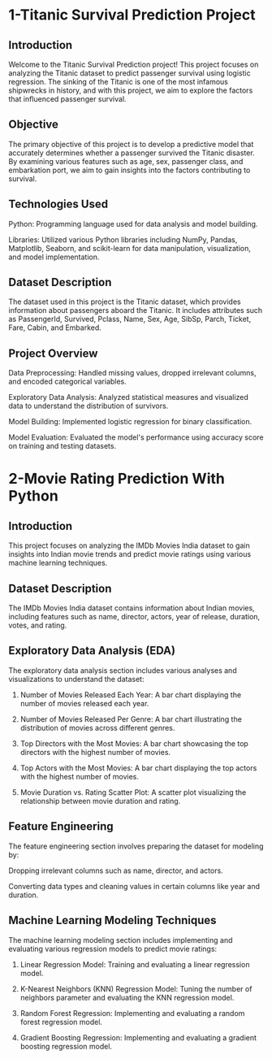 # **1-Titanic Survival Prediction Project**

## **Introduction**

Welcome to the Titanic Survival Prediction project! This project focuses on analyzing the Titanic dataset to predict passenger survival using logistic regression. The sinking of the Titanic is one of the most infamous shipwrecks in history, and with this project, we aim to explore the factors that influenced passenger survival.

## **Objective**

The primary objective of this project is to develop a predictive model that accurately determines whether a passenger survived the Titanic disaster. By examining various features such as age, sex, passenger class, and embarkation port, we aim to gain insights into the factors contributing to survival.

## **Technologies Used**

Python: Programming language used for data analysis and model building.

Libraries: Utilized various Python libraries including NumPy, Pandas, Matplotlib, Seaborn, and scikit-learn for data manipulation, visualization, and model implementation.

## **Dataset Description**

The dataset used in this project is the Titanic dataset, which provides information about passengers aboard the Titanic. It includes attributes such as PassengerId, Survived, Pclass, Name, Sex, Age, SibSp, Parch, Ticket, Fare, Cabin, and Embarked.

## **Project Overview**
Data Preprocessing: Handled missing values, dropped irrelevant columns, and encoded categorical variables.

Exploratory Data Analysis: Analyzed statistical measures and visualized data to understand the distribution of survivors.

Model Building: Implemented logistic regression for binary classification.

Model Evaluation: Evaluated the model's performance using accuracy score on training and testing datasets.





 
# **2-Movie Rating Prediction With Python**

## **Introduction**

This project focuses on analyzing the IMDb Movies India dataset to gain insights into Indian movie trends and predict movie ratings using various machine learning techniques.

## **Dataset Description**

The IMDb Movies India dataset contains information about Indian movies, including features such as name, director, actors, year of release, duration, votes, and rating.

## **Exploratory Data Analysis (EDA)**

The exploratory data analysis section includes various analyses and visualizations to understand the dataset:

1. Number of Movies Released Each Year: A bar chart displaying the number of movies released each year.

2. Number of Movies Released Per Genre: A bar chart illustrating the distribution of movies across different genres.

3. Top Directors with the Most Movies: A bar chart showcasing the top directors with the highest number of movies.

4. Top Actors with the Most Movies: A bar chart displaying the top actors with the highest number of movies.

5. Movie Duration vs. Rating Scatter Plot: A scatter plot visualizing the relationship between movie duration and rating.

## **Feature Engineering**

The feature engineering section involves preparing the dataset for modeling by:

Dropping irrelevant columns such as name, director, and actors.

Converting data types and cleaning values in certain columns like year and duration.

## **Machine Learning Modeling Techniques**

The machine learning modeling section includes implementing and evaluating various regression models to predict movie ratings:

1. Linear Regression Model: Training and evaluating a linear regression model.

2. K-Nearest Neighbors (KNN) Regression Model: Tuning the number of neighbors parameter and evaluating the KNN regression model.

3. Random Forest Regression: Implementing and evaluating a random forest regression model.

4. Gradient Boosting Regression: Implementing and evaluating a gradient boosting regression model.
